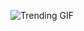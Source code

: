 ![Trending GIF](https://media2.giphy.com/media/bGgsc5mWoryfgKBx1u/giphy.gif?cid=8bb21772uj7fiyzaezabe8z25veaaxwo9uongm4fl7wslihm&ep=v1_gifs_search&rid=giphy.gif&ct=g)
